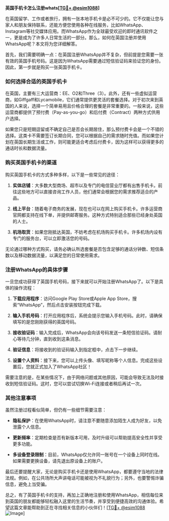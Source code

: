 **英国手机卡怎么注册whats[[TG💪+ @esim1088](https://t.me/s/esim1088)]**

在英国留学、工作或者旅行，拥有一张本地手机卡是必不可少的。它不仅能让您与家人和朋友保持联系，还能方便您使用各种在线服务，比如WhatsApp、Instagram等社交媒体应用。而WhatsApp作为全球最受欢迎的即时通讯软件之一，更是成为了许多人日常生活的一部分。那么，如何在英国注册并使用WhatsApp呢？本文将为您详细解答。

首先，我们需要明确一点：在英国注册WhatsApp并不复杂，但前提是您需要一张有效的英国手机号码。这是因为WhatsApp需要通过短信验证码来验证您的身份。因此，第一步就是购买一张英国手机卡。

### 如何选择合适的英国手机卡

在英国，主要有三大运营商：EE、O2和Three（3）。此外，还有一些虚拟运营商，如Giffgaff和Lycamobile，它们通常提供更灵活的套餐选择。对于初次来到英国的人来说，选择一个简单易用且价格合理的套餐是非常重要的。一般来说，这些运营商都提供了预付费（Pay-as-you-go）和后付费（Contract）两种方式供用户选择。

如果您只是短期逗留或不确定自己是否会长期居住，那么预付费卡会是一个不错的选择。这类卡不需要签订长期合同，您可以根据自己的需求随时充值。而如果您计划在英国长期生活或工作，则可能更适合考虑后付费卡，因为这样可以获得更多的通话时长和数据流量。

### 购买英国手机卡的渠道

购买英国手机卡的方式多种多样，以下是一些常见的途径：

1. **实体店铺**：大多数大型商场、超市以及专门的电信营业厅都有出售手机卡。前往这些地方可以直接咨询工作人员，他们通常会根据您的需求推荐适合的产品。
   
2. **线上平台**：随着电子商务的发展，现在也可以在网上购买手机卡。许多运营商官网都支持在线下单，并提供邮寄服务。这种方式特别适合那些已经身处英国的人士。
   
3. **机场取货**：如果您刚抵达英国，不妨考虑在机场购买手机卡。许多机场内设有专门的服务台，可以立即激活您的号码。

无论通过哪种方式购买，请务必确认所选套餐是否包含足够的通话分钟数、短信条数以及移动数据流量，以满足您的日常使用需求。

### 注册WhatsApp的具体步骤

一旦您成功获得了英国手机号码，接下来就可以开始注册WhatsApp了。以下是具体的操作流程：

1. **下载应用程序**：访问Google Play Store或Apple App Store，搜索“WhatsApp”，然后点击安装按钮完成下载。
   
2. **输入手机号码**：打开应用程序后，系统会提示您输入手机号码。此时，请确保填写的是您刚刚获得的英国号码。
   
3. **接收验证码**：输入完成后，WhatsApp会向该号码发送一条短信验证码。请耐心等待几分钟，直到收到这条消息。
   
4. **验证信息**：将接收到的验证码输入到指定框中，点击下一步继续。
   
5. **设置个人资料**：接下来，您可以上传头像、填写昵称等个人信息。完成这些设置后，您就正式加入了WhatsApp社区！

需要注意的是，在某些情况下，由于网络问题或其他原因，可能会导致无法及时接收到短信验证码。这时，您可以尝试切换Wi-Fi连接或者稍后再试一次。

### 其他注意事项

虽然注册过程看似简单，但仍有一些细节需要注意：

- **隐私保护**：在使用WhatsApp时，请注意不要随意添加陌生人成为好友，以免泄露个人信息。
  
- **更新频率**：定期检查是否有新版本可用，及时升级可以帮助提高安全性并享受更多功能。
  
- **多设备登录限制**：目前，WhatsApp仅允许同一账号在一个设备上同时在线。如果需要更换设备，请先退出原设备上的账户。

最后还要提醒大家，无论是购买手机卡还是使用WhatsApp，都要遵守当地的法律法规。例如，在公共场所大声讲电话可能被视为不礼貌行为；另外，也要警惕诈骗信息，避免上当受骗。

总之，有了英国手机卡的支持，再加上正确地注册和使用WhatsApp，相信每位来到英国的朋友都能够轻松融入这里的生活节奏，并享受到便捷高效的沟通体验。希望这篇文章能帮助到正在寻找相关信息的小伙伴们！[[TG💪+ @esim1088](https://t.me/s/esim1088) ![Image](https://i.postimg.cc/4NQfJmqS/Snipaste-2025-05-13-00-14-12.png)]